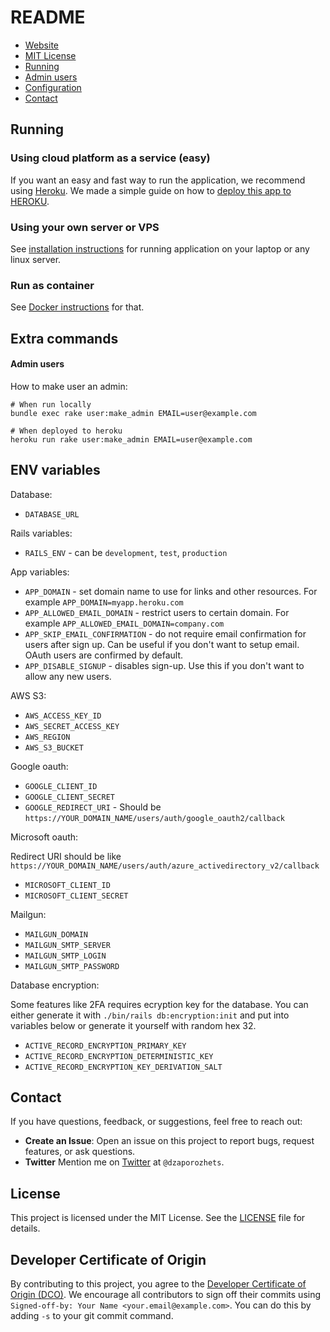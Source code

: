 # README

* [Website](https://about.microproject.app/)
* [MIT License](LICENSE)
* [Running](#running)
* [Admin users](#admin-users)
* [Configuration](#env-variables)
* [Contact](#contact)

## Running

### Using cloud platform as a service (easy)

If you want an easy and fast way to run the application, we recommend using [Heroku](https://www.heroku.com/).
We made a simple guide on how to [deploy this app to HEROKU](HEROKU.md).

### Using your own server or VPS

See [installation instructions](INSTALL.md) for running application on your laptop or any linux server.

### Run as container

See [Docker instructions](DOCKER.md) for that.

## Extra commands

#### Admin users

How to make user an admin:

```
# When run locally
bundle exec rake user:make_admin EMAIL=user@example.com

# When deployed to heroku
heroku run rake user:make_admin EMAIL=user@example.com
```

## ENV variables

Database:

* `DATABASE_URL`

Rails variables:

* `RAILS_ENV` - can be `development`, `test`, `production`

App variables:

* `APP_DOMAIN` - set domain name to use for links and other resources. For example `APP_DOMAIN=myapp.heroku.com`
* `APP_ALLOWED_EMAIL_DOMAIN` - restrict users to certain domain. For example `APP_ALLOWED_EMAIL_DOMAIN=company.com`
* `APP_SKIP_EMAIL_CONFIRMATION` - do not require email confirmation for users after sign up. Can be useful if you don't want to setup email. OAuth users are confirmed by default.
* `APP_DISABLE_SIGNUP` - disables sign-up. Use this if you don't want to allow any new users.

AWS S3:

* `AWS_ACCESS_KEY_ID`
* `AWS_SECRET_ACCESS_KEY`
* `AWS_REGION`
* `AWS_S3_BUCKET`

Google oauth:

* `GOOGLE_CLIENT_ID`
* `GOOGLE_CLIENT_SECRET`
* `GOOGLE_REDIRECT_URI` - Should be `https://YOUR_DOMAIN_NAME/users/auth/google_oauth2/callback`

Microsoft oauth:

Redirect URI should be like `https://YOUR_DOMAIN_NAME/users/auth/azure_activedirectory_v2/callback`

* `MICROSOFT_CLIENT_ID`
* `MICROSOFT_CLIENT_SECRET`

Mailgun:

* `MAILGUN_DOMAIN`
* `MAILGUN_SMTP_SERVER`
* `MAILGUN_SMTP_LOGIN`
* `MAILGUN_SMTP_PASSWORD`

Database encryption:

Some features like 2FA requires ecryption key for the database. You can either generate it with `./bin/rails db:encryption:init` and put into variables below or generate it yourself with random hex 32.

* `ACTIVE_RECORD_ENCRYPTION_PRIMARY_KEY`
* `ACTIVE_RECORD_ENCRYPTION_DETERMINISTIC_KEY`
* `ACTIVE_RECORD_ENCRYPTION_KEY_DERIVATION_SALT`


## Contact

If you have questions, feedback, or suggestions, feel free to reach out:
* **Create an Issue**: Open an issue on this project to report bugs, request features, or ask questions.
* **Twitter** Mention me on [Twitter](https://x.com/dzaporozhets) at `@dzaporozhets`.

## License

This project is licensed under the MIT License. See the [LICENSE](LICENSE) file for details.

## Developer Certificate of Origin

By contributing to this project, you agree to the [Developer Certificate of Origin (DCO)](DCO). We encourage all contributors to sign off their commits using `Signed-off-by: Your Name <your.email@example.com>`. You can do this by adding `-s` to your git commit command.
